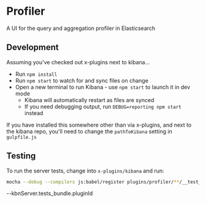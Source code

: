 # Profiler

A UI for the query and aggregation profiler in Elasticsearch

## Development

Assuming you've checked out x-plugins next to kibana...

- Run `npm install`
- Run `npm start` to watch for and sync files on change
- Open a new terminal to run Kibana - use `npm start` to launch it in dev mode
  - Kibana will automatically restart as files are synced
  - If you need debugging output, run `DEBUG=reporting npm start` instead

If you have installed this somewhere other than via x-plugins, and next to the kibana repo, you'll need to change the `pathToKibana` setting in `gulpfile.js`

## Testing

To run the server tests, change into `x-plugins/kibana` and run:

```bash
mocha --debug --compilers js:babel/register plugins/profiler/**/__test__/**/*.js
```


--kbnServer.tests_bundle.pluginId

